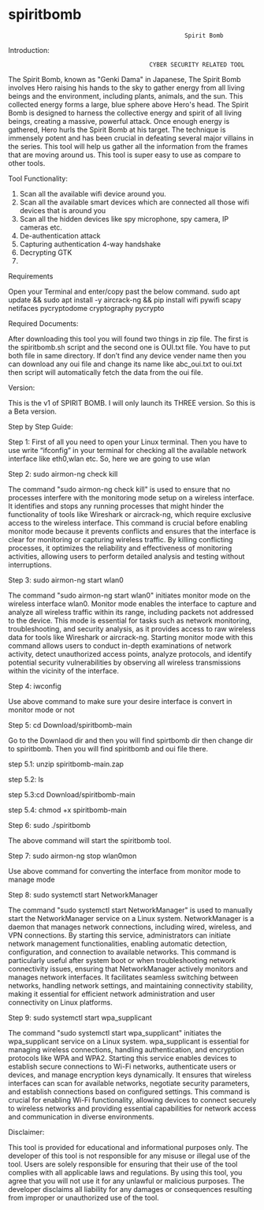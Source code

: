 # spiritbomb

				                                      Spirit Bomb

Introduction:

                                            CYBER SECURITY RELATED TOOL

The Spirit Bomb, known as "Genki Dama" in Japanese, The Spirit Bomb involves Hero raising his hands to the sky to gather energy from all living beings and the environment, including plants, animals, and the sun. This collected energy forms a large, blue sphere above Hero's head. The Spirit Bomb is designed to harness the collective energy and spirit of all living beings, creating a massive, powerful attack. Once enough energy is gathered, Hero hurls the Spirit Bomb at his target. The technique is immensely potent and has been crucial in defeating several major villains in the series.
This tool will help us gather all the information from the frames that are moving around us. This tool is super easy to use as compare to other tools.

Tool Functionality:

1.	Scan all the available wifi device around you.
2.	Scan all the available smart devices which are connected all those wifi devices that is around you
3.	Scan all the hidden devices like spy microphone, spy camera, IP cameras etc.
4.	De-authentication attack
5.	Capturing authentication 4-way handshake
6.	Decrypting GTK
7.	
Requirements

Open your Terminal and enter/copy past the below command.
sudo apt update && sudo apt install -y aircrack-ng && pip install wifi pywifi scapy netifaces pycryptodome cryptography pycrypto

Required Documents:

After downloading this tool you will found two things in zip file. The first is the spiritbomb.sh script and the second one is OUI.txt file. You have to put both file in same directory. If don’t find any device vender name then you can download any oui file and change its name like abc_oui.txt to oui.txt then script will automatically fetch the data from the oui file.

Version:

This is the v1 of SPIRIT BOMB. I will only launch its THREE version. So this is a Beta version.

Step by Step Guide:

Step 1: First of all you need to open your Linux terminal. Then you have to use write “ifconfig” in your terminal for checking all the available network interface like eth0,wlan etc. So, here we are going to use wlan

Step 2: sudo airmon-ng check kill

The command "sudo airmon-ng check kill" is used to ensure that no processes interfere with the monitoring mode setup on a wireless interface. It identifies and stops any running processes that might hinder the functionality of tools like Wireshark or aircrack-ng, which require exclusive access to the wireless interface. This command is crucial before enabling monitor mode because it prevents conflicts and ensures that the interface is clear for monitoring or capturing wireless traffic. By killing conflicting processes, it optimizes the reliability and effectiveness of monitoring activities, allowing users to perform detailed analysis and testing without interruptions.

Step 3: sudo airmon-ng start wlan0 

The command "sudo airmon-ng start wlan0" initiates monitor mode on the wireless interface wlan0. Monitor mode enables the interface to capture and analyze all wireless traffic within its range, including packets not addressed to the device. This mode is essential for tasks such as network monitoring, troubleshooting, and security analysis, as it provides access to raw wireless data for tools like Wireshark or aircrack-ng. Starting monitor mode with this command allows users to conduct in-depth examinations of network activity, detect unauthorized access points, analyze protocols, and identify potential security vulnerabilities by observing all wireless transmissions within the vicinity of the interface.

Step 4: iwconfig

Use above command to make sure your desire interface is convert in monitor mode or not

Step 5: cd Download/spiritbomb-main

Go to the Downlaod dir and then you will find spirtbomb dir then change dir to spiritbomb. Then you will find spiritbomb and oui file there.

step 5.1: unzip spiritbomb-main.zap

step 5.2: ls

step 5.3:cd Download/spiritbomb-main

step 5.4: chmod +x spiritbomb-main


Step 6: sudo ./spiritbomb

The above command will start the spiritbomb tool.

Step 7: sudo airmon-ng stop wlan0mon

Use above command for converting the interface from monitor mode to manage mode

Step 8: sudo systemctl start NetworkManager

The command "sudo systemctl start NetworkManager" is used to manually start the NetworkManager service on a Linux system. NetworkManager is a daemon that manages network connections, including wired, wireless, and VPN connections. By starting this service, administrators can initiate network management functionalities, enabling automatic detection, configuration, and connection to available networks. This command is particularly useful after system boot or when troubleshooting network connectivity issues, ensuring that NetworkManager actively monitors and manages network interfaces. It facilitates seamless switching between networks, handling network settings, and maintaining connectivity stability, making it essential for efficient network administration and user connectivity on Linux platforms.

Step 9: sudo systemctl start wpa_supplicant

The command "sudo systemctl start wpa_supplicant" initiates the wpa_supplicant service on a Linux system. wpa_supplicant is essential for managing wireless connections, handling authentication, and encryption protocols like WPA and WPA2. Starting this service enables devices to establish secure connections to Wi-Fi networks, authenticate users or devices, and manage encryption keys dynamically. It ensures that wireless interfaces can scan for available networks, negotiate security parameters, and establish connections based on configured settings. This command is crucial for enabling Wi-Fi functionality, allowing devices to connect securely to wireless networks and providing essential capabilities for network access and communication in diverse environments.

Disclaimer:

This tool is provided for educational and informational purposes only. The developer of this tool is not responsible for any misuse or illegal use of the tool. Users are solely responsible for ensuring that their use of the tool complies with all applicable laws and regulations. By using this tool, you agree that you will not use it for any unlawful or malicious purposes. The developer disclaims all liability for any damages or consequences resulting from improper or unauthorized use of the tool.












